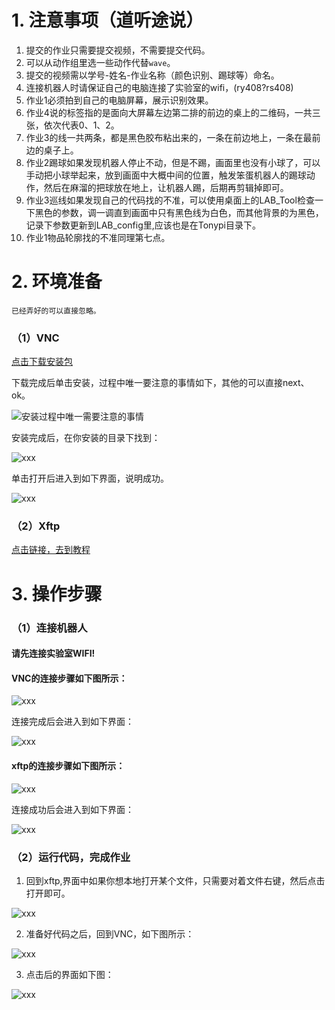 # 1. 注意事项（道听途说）  
1. 提交的作业只需要提交视频，不需要提交代码。  
2. 可以从动作组里选一些动作代替`wave`。  
3. 提交的视频需以学号-姓名-作业名称（颜色识别、踢球等）命名。
4. 连接机器人时请保证自己的电脑连接了实验室的wifi，(ry408?rs408)
5. 作业1必须拍到自己的电脑屏幕，展示识别效果。
6. 作业4说的标签指的是面向大屏幕左边第二排的前边的桌上的二维码，一共三张，依次代表0、1、2。  
7. 作业3的线一共两条，都是黑色胶布粘出来的，一条在前边地上，一条在最前边的桌子上。  
8. 作业2踢球如果发现机器人停止不动，但是不踢，画面里也没有小球了，可以手动把小球举起来，放到画面中大概中间的位置，触发笨蛋机器人的踢球动作，然后在麻溜的把球放在地上，让机器人踢，后期再剪辑掉即可。  
9. 作业3巡线如果发现自己的代码找的不准，可以使用桌面上的LAB_Tool检查一下黑色的参数，调一调直到画面中只有黑色线为白色，而其他背景的为黑色，记录下参数更新到LAB_config里,应该也是在Tonypi目录下。  
10. 作业1物品轮廓找的不准同理第七点。

   
# 2. 环境准备  
`已经弄好的可以直接忽略。`  
### （1）VNC  

[点击下载安装包](VNC-Viewer-6.17.731-Windows.exe)  
  
下载完成后单击安装，过程中唯一要注意的事情如下，其他的可以直接next、ok。  
  
![安装过程中唯一需要注意的事情](安装VNC.png)  

安装完成后，在你安装的目录下找到：
    
![xxx](安装说明3.png)  
  
单击打开后进入到如下界面，说明成功。

![xxx](安装说明4.png)  
  
### （2）Xftp  
  
[点击链接，去到教程](https://blog.csdn.net/m0_52985087/article/details/135645374)

# 3. 操作步骤  

### （1）连接机器人  

   #### 请先连接实验室WIFI!

#### VNC的连接步骤如下图所示：  

![xxx](安装步骤1.png)  

连接完成后会进入到如下界面：  

![xxx](安装说明1.png)  
  
#### xftp的连接步骤如下图所示：  

![xxx](安装步骤5.png)  

连接成功后会进入到如下界面：  

![xxx](安装说明2.png)  
  
### （2）运行代码，完成作业  

1. 回到xftp,界面中如果你想本地打开某个文件，只需要对着文件右键，然后点击打开即可。

![xxx](操作步骤0.png)  
  
2. 准备好代码之后，回到VNC，如下图所示：

![xxx](操作步骤1.png)  

3. 点击后的界面如下图：

![xxx](操作步骤2.png)  

